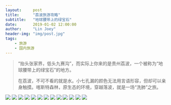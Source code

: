 ```yaml
---
layout:     post
title:      "荔波旅游攻略"
subtitle:   "地球腰带上的绿宝石"
date:       2019-01-02 12:00:00
author:     "Lin Joey"
header-img: "img/post.jpg"
tags:
    - 旅游
    - 国内旅游
---
```

>“抬头张家界，低头九赛沟”，而实际上你来的是贵州荔波，一个被称为“地球腰带上的绿宝石”的地方。
> 
>在荔波，不可不看的就是水。小七孔漏的颜色无法用言语形容，但却可以亲身触摸。喀斯特森林，原生态的环境，穿越落波，就是一场“洗肺”之旅。

![](https://linjoey-image.oss-cn-beijing.aliyuncs.com/我是驴友-荔波旅游攻略_页面_01.jpg)
![](https://linjoey-image.oss-cn-beijing.aliyuncs.com/我是驴友-荔波旅游攻略_页面_02.jpg)
![](https://linjoey-image.oss-cn-beijing.aliyuncs.com/我是驴友-荔波旅游攻略_页面_03.jpg)
![](https://linjoey-image.oss-cn-beijing.aliyuncs.com/我是驴友-荔波旅游攻略_页面_04.jpg)
![](https://linjoey-image.oss-cn-beijing.aliyuncs.com/我是驴友-荔波旅游攻略_页面_05.jpg)
![](https://linjoey-image.oss-cn-beijing.aliyuncs.com/我是驴友-荔波旅游攻略_页面_06.jpg)
![](https://linjoey-image.oss-cn-beijing.aliyuncs.com/我是驴友-荔波旅游攻略_页面_07.jpg)
![](https://linjoey-image.oss-cn-beijing.aliyuncs.com/我是驴友-荔波旅游攻略_页面_08.jpg)
![](https://linjoey-image.oss-cn-beijing.aliyuncs.com/我是驴友-荔波旅游攻略_页面_09.jpg)
![](https://linjoey-image.oss-cn-beijing.aliyuncs.com/我是驴友-荔波旅游攻略_页面_10.jpg)
![](https://linjoey-image.oss-cn-beijing.aliyuncs.com/我是驴友-荔波旅游攻略_页面_11.jpg)
![](https://linjoey-image.oss-cn-beijing.aliyuncs.com/我是驴友-荔波旅游攻略_页面_12.jpg)
![](https://linjoey-image.oss-cn-beijing.aliyuncs.com/我是驴友-荔波旅游攻略_页面_13.jpg)
